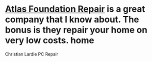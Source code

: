 <a href="http://www.atlasfoundation.net/">Atlas Foundation Repair</a> is a great company that I know about. The bonus is they repair your home on very low costs.
home
====

Christian Lardie PC Repair
